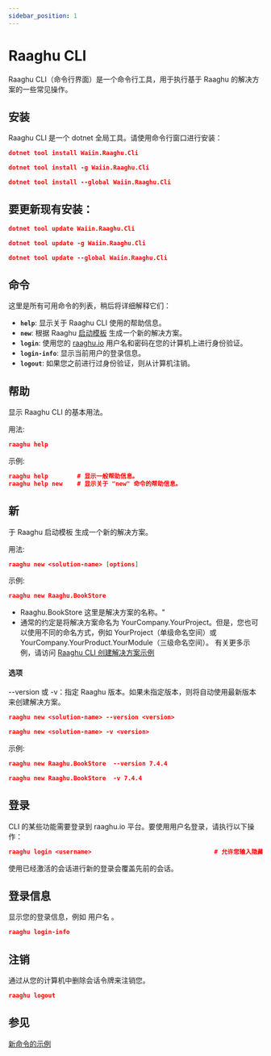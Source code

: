 ```yaml
---
sidebar_position: 1
---
```


# Raaghu CLI

Raaghu CLI（命令行界面）是一个命令行工具，用于执行基于 Raaghu 的解决方案的一些常见操作。

## 安装
Raaghu CLI 是一个 dotnet 全局工具。请使用命令行窗口进行安装：



````json
dotnet tool install Waiin.Raaghu.Cli
````
````json
dotnet tool install -g Waiin.Raaghu.Cli
````
````json
dotnet tool install --global Waiin.Raaghu.Cli
````

## 要更新现有安装：

````json
dotnet tool update Waiin.Raaghu.Cli
````
````json
dotnet tool update -g Waiin.Raaghu.Cli
````
````json
dotnet tool update --global Waiin.Raaghu.Cli
````


## 命令

这里是所有可用命令的列表，稍后将详细解释它们：

* **`help`**: 显示关于 Raaghu CLI 使用的帮助信息。
* **`new`**: 根据 Raaghu [启动模板](Startup-Templates/Index.md) 生成一个新的解决方案。
* **`login`**: 使用您的 [raaghu.io](https://raaghu.io/) 用户名和密码在您的计算机上进行身份验证。
* **`login-info`**: 显示当前用户的登录信息。
* **`logout`**: 如果您之前进行过身份验证，则从计算机注销。


## 帮助
显示 Raaghu CLI 的基本用法。

用法:

````json
raaghu help 
````

示例:

````json
raaghu help        # 显示一般帮助信息。
raaghu help new    # 显示关于 "new" 命令的帮助信息。
````


## 新
于 Raaghu 启动模板 生成一个新的解决方案。

用法:

````json
raaghu new <solution-name> [options]

````
示例:

````json
raaghu new Raaghu.BookStore 
````
* Raaghu.BookStore 这里是解决方案的名称。"
* 通常的约定是将解决方案命名为 YourCompany.YourProject。但是，您也可以使用不同的命名方式，例如 YourProject（单级命名空间）或 YourCompany.YourProduct.YourModule（三级命名空间）。
有关更多示例，请访问 [Raaghu CLI 创建解决方案示例](CLI-New-Command-Samples.md)

#### 选项
--version 或 -v：指定 Raaghu 版本。如果未指定版本，则将自动使用最新版本来创建解决方案。
````json
raaghu new <solution-name> --version <version>
````
````json
raaghu new <solution-name> -v <version>
````

示例:

````json
raaghu new Raaghu.BookStore  --version 7.4.4
````
````json
raaghu new Raaghu.BookStore  -v 7.4.4
````

## 登录
CLI 的某些功能需要登录到 raaghu.io 平台。要使用用户名登录，请执行以下操作：

````json
raaghu login <username>                                  # 允许您输入隐藏的密码
````
使用已经激活的会话进行新的登录会覆盖先前的会话。


## 登录信息
显示您的登录信息，例如 用户名 。

````json
raaghu login-info
````


## 注销
通过从您的计算机中删除会话令牌来注销您。

````json
raaghu logout
````

## 参见
[新命令的示例](CLI-New-Command-Samples.md)
